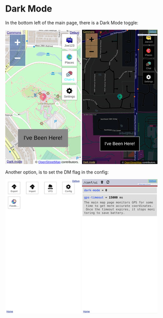 # Dark Mode

In the bottom left of the main page, there is a Dark Mode toggle:

![](/docs/img/pages/map-1.jpg)
![](/docs/img/pages/dm-1.jpg)

Another option, is to set the DM flag in the config:

![](/docs/img/pages/settings.jpg)
![](/docs/img/pages/conf.jpg)
